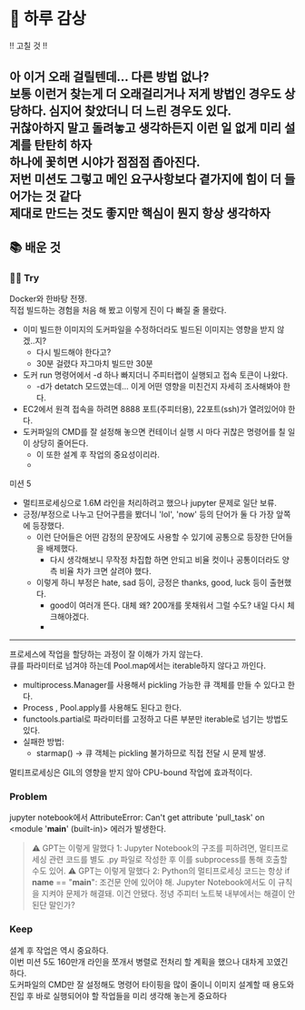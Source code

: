 # 🌅 하루 감상

!! 고칠 것 !!

아 이거 오래 걸릴텐데... 다른 방법 없나?<br>
  보통 이런거 찾는게 더 오래걸리거나 저게 방법인 경우도 상당하다. 심지어 찾았더니 더 느린 경우도 있다.<br>
  귀찮아하지 말고 돌려놓고 생각하든지 이런 일 없게 미리 설계를 탄탄히 하자<br>
하나에 꽃히면 시야가 점점점 좁아진다.<br>
  저번 미션도 그렇고 메인 요구사항보다 곁가지에 힘이 더 들어가는 것 같다<br>
  제대로 만드는 것도 좋지만 핵심이 뭔지 항상 생각하자
---
## 📚 배운 것
### 🏃‍♂️ Try
Docker와 한바탕 전쟁.<br>
직접 빌드하는 경험을 처음 해 봤고 이렇게 진이 다 빠질 줄 몰랐다.<br>

- 이미 빌드한 이미지의 도커파일을 수정하더라도 빌드된 이미지는 영향을 받지 않겠..지? 
  - 다시 빌드해야 한다고?
  - 30분 걸렸다 자그마치 빌드만 30분
- 도커 run 명령어에서 -d 하나 빠지더니 주피터랩이 실행되고 접속 토큰이 나왔다.
  - -d가 detatch 모드였는데... 이게 어떤 영향을 미친건지 자세히 조사해봐야 한다.
- EC2에서 원격 접속을 하려면 8888 포트(주피터용), 22포트(ssh)가 열려있어야 한다.
- 도커파일의 CMD를 잘 설정해 놓으면 컨테이너 실행 시 마다 귀찮은 명령어를 칠 일이 상당히 줄어든다.
  - 이 또한 설계 후 작업의 중요성이리라.
  - 
  
미션 5
- 멀티프로세싱으로 1.6M 라인을 처리하려고 했으나 jupyter 문제로 일단 보류.
- 긍정/부정으로 나누고 단어구름을 봤더니 'lol', 'now' 등의 단어가 둘 다 가장 앞쪽에 등장했다.
  - 이런 단어들은 어떤 감정의 문장에도 사용할 수 있기에 공통으로 등장한 단어들을 배제했다.
    - 다시 생각해보니 무작정 차집합 하면 안되고 비율 컷이나 공통이더라도 양측 비율 차가 크면 살려야 했다.
  - 이렇게 하니 부정은 hate, sad 등이, 긍정은 thanks, good, luck 등이 출현했다.
    - good이 여러개 뜬다. 대체 왜?  200개를 못채워서 그럴 수도? 내일 다시 체크해야겠다.
    - 
---
프로세스에 작업을 할당하는 과정이 잘 이해가 가지 않는다.<br>
큐를 파라미터로 넘겨야 하는데 Pool.map에서는 iterable하지 않다고 까인다.
- multiprocess.Manager를 사용해서 pickling 가능한 큐 객체를 만들 수 있다고 한다.
- Process , Pool.apply를 사용해도 된다고 한다.
- functools.partial로 파라미터를 고정하고 다른 부분만 iterable로 넘기는 방법도 있다.
- 실패한 방법:
  - starmap() -> 큐 객체는 pickling 불가하므로 직접 전달 시 문제 발생.

멀티프로세싱은 GIL의 영향을 받지 않아 CPU-bound 작업에 효과적이다.

### Problem
jupyter notebook에서 AttributeError: Can't get attribute 'pull_task' on <module '__main__' (built-in)> 에러가 발생한다.<br>
> ⚠️ GPT는 이렇게 말했다 1: Jupyter Notebook의 구조를 피하려면, 멀티프로세싱 관련 코드를 별도 .py 파일로 작성한 후 이를 subprocess를 통해 호출할 수도 있어.
> ⚠️ GPT는 이렇게 말했다 2: Python의 멀티프로세싱 코드는 항상 if __name__ == "__main__": 조건문 안에 있어야 해. Jupyter Notebook에서도 이 규칙을 지켜야 문제가 해결돼.
>     이건 안됐다. 
> 정녕 주피터 노트북 내부에서는 해결이 안된단 말인가?

### Keep
셜계 후 작업은 역시 중요하다.<br>
이번 미션 5도 160만개 라인을 쪼개서 병렬로 전처리 할 계획을 했으나 대차게 꼬였긴 하다.<br>
도커파일의 CMD만 잘 설정해도 명령어 타이핑을 많이 줄이니 이미지 설계할 때 용도와 진입 후 바로 실행되어야 할 작업들을 미리 생각해 놓는게 중요하다<br>

